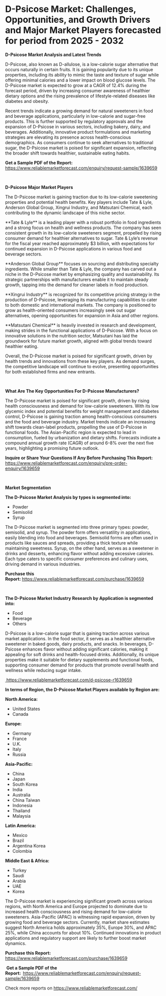 <p><h1>D-Psicose Market: Challenges, Opportunities, and Growth Drivers and Major Market Players forecasted for period from 2025 - 2032</h1></p><p><strong>D-Psicose Market Analysis and Latest Trends</strong></p>
<p><p>D-Psicose, also known as D-allulose, is a low-calorie sugar alternative that occurs naturally in certain fruits. It is gaining popularity due to its unique properties, including its ability to mimic the taste and texture of sugar while offering minimal calories and a lower impact on blood glucose levels. The D-Psicose market is expected to grow at a CAGR of 12.4% during the forecast period, driven by increasing consumer awareness of healthier dietary options and the rising prevalence of lifestyle-related diseases like diabetes and obesity.</p><p>Recent trends indicate a growing demand for natural sweeteners in food and beverage applications, particularly in low-calorie and sugar-free products. This is further supported by regulatory approvals and the expansion of D-Psicose in various sectors, including bakery, dairy, and beverages. Additionally, innovative product formulations and marketing strategies are elevating its presence across health-conscious demographics. As consumers continue to seek alternatives to traditional sugar, the D-Psicose market is poised for significant expansion, reflecting the broader shift towards healthier, sustainable eating habits.</p></p>
<p><strong>Get a Sample PDF of the Report:&nbsp;</strong> <a href="https://www.reliablemarketforecast.com/enquiry/request-sample/1639659?utm_campaign=3381&utm_medium=2&utm_source=Github&utm_content=ia&utm_term=02042025&utm_id=d-psicose">https://www.reliablemarketforecast.com/enquiry/request-sample/1639659</a></p>
<p>&nbsp;</p>
<p><strong>D-Psicose Major Market Players</strong></p>
<p><p>The D-Psicose market is gaining traction due to its low-calorie sweetening properties and potential health benefits. Key players include Tate & Lyle, Anderson Global Group, Xingrui Industry, and Matsutani Chemical, each contributing to the dynamic landscape of this niche sector.</p><p>**Tate & Lyle** is a leading player with a robust portfolio in food ingredients and a strong focus on health and wellness products. The company has seen consistent growth in its low-calorie sweeteners segment, propelled by rising consumer demand for healthier alternatives to sugar. Tate & Lyle’s revenue for the fiscal year reached approximately $3 billion, with expectations for continued expansion in D-Psicose applications in various food and beverage sectors.</p><p>**Anderson Global Group** focuses on sourcing and distributing specialty ingredients. While smaller than Tate & Lyle, the company has carved out a niche in the D-Psicose market by emphasizing quality and sustainability. Its strategic partnerships with manufacturers enable it to maintain steady growth, tapping into the demand for cleaner labels in food production.</p><p>**Xingrui Industry** is recognized for its competitive pricing strategy in the production of D-Psicose, leveraging its manufacturing capabilities to cater to both domestic and international markets. The company is positioned to grow as health-oriented consumers increasingly seek out sugar alternatives, opening opportunities for expansion in Asia and other regions.</p><p>**Matsutani Chemical** is heavily invested in research and development, making strides in the functional applications of D-Psicose. With a focus on innovative solutions in the nutrition sector, Matsutani has laid the groundwork for future market growth, aligned with global trends toward healthier eating.</p><p>Overall, the D-Psicose market is poised for significant growth, driven by health trends and innovations from these key players. As demand surges, the competitive landscape will continue to evolve, presenting opportunities for both established firms and new entrants.</p></p>
<p>&nbsp;</p>
<p><strong>What Are The Key Opportunities For D-Psicose Manufacturers?</strong></p>
<p><p>The D-Psicose market is poised for significant growth, driven by rising health consciousness and demand for low-calorie sweeteners. With its low glycemic index and potential benefits for weight management and diabetes control, D-Psicose is gaining traction among health-conscious consumers and the food and beverage industry. Market trends indicate an increasing shift towards clean-label products, propelling the use of D-Psicose in functional foods. The Asian-Pacific region is expected to lead in consumption, fueled by urbanization and dietary shifts. Forecasts indicate a compound annual growth rate (CAGR) of around 6-8% over the next five years, highlighting a promising future outlook.</p></p>
<p><strong>Inquire or Share Your Questions If Any Before Purchasing This Report:</strong> <a href="https://www.reliablemarketforecast.com/enquiry/pre-order-enquiry/1639659?utm_campaign=3381&utm_medium=2&utm_source=Github&utm_content=ia&utm_term=02042025&utm_id=d-psicose">https://www.reliablemarketforecast.com/enquiry/pre-order-enquiry/1639659</a></p>
<p>&nbsp;</p>
<p><strong>Market Segmentation</strong></p>
<p><strong>The D-Psicose Market Analysis by types is segmented into:</strong></p>
<p><ul><li>Powder</li><li>Semisolid</li><li>Syrup</li></ul></p>
<p><p>The D-Psicose market is segmented into three primary types: powder, semisolid, and syrup. The powder form offers versatility in applications, easily blending into food and beverages. Semisolid forms are often used in products like sauces and spreads, providing a thick texture while maintaining sweetness. Syrup, on the other hand, serves as a sweetener in drinks and desserts, enhancing flavor without adding excessive calories. Each type caters to specific consumer preferences and culinary uses, driving demand in various industries.</p></p>
<p><strong>Purchase this Report:&nbsp;</strong><a href="https://www.reliablemarketforecast.com/purchase/1639659?utm_campaign=3381&utm_medium=2&utm_source=Github&utm_content=ia&utm_term=02042025&utm_id=d-psicose">https://www.reliablemarketforecast.com/purchase/1639659</a></p>
<p>&nbsp;</p>
<p><strong>The D-Psicose Market Industry Research by Application is segmented into:</strong></p>
<p><ul><li>Food</li><li>Beverage</li><li>Others</li></ul></p>
<p><p>D-Psicose is a low-calorie sugar that is gaining traction across various market applications. In the food sector, it serves as a healthier alternative sweetener in baked goods, dairy products, and snacks. In beverages, D-Psicose enhances flavor without adding significant calories, making it appealing for soft drinks and health-focused drinks. Additionally, its unique properties make it suitable for dietary supplements and functional foods, supporting consumer demand for products that promote overall health and wellness while reducing sugar intake.</p></p>
<p><a href="https://www.reliablemarketforecast.com/d-psicose-r1639659?utm_campaign=3381&utm_medium=2&utm_source=Github&utm_content=ia&utm_term=02042025&utm_id=d-psicose">&nbsp;https://www.reliablemarketforecast.com/d-psicose-r1639659</a></p>
<p><strong>In terms of Region, the D-Psicose Market Players available by Region are:</strong></p>
<p>
    <p> <strong> North America: </strong>
        <ul>
            <li>United States</li>
            <li>Canada</li>
        </ul>
        </p> 
    <p> <strong> Europe: </strong>
        <ul>
            <li>Germany</li>
            <li>France</li>
            <li>U.K.</li>
            <li>Italy</li>
            <li>Russia</li>
        </ul>
        </p> 
    <p> <strong> Asia-Pacific: </strong>
        <ul>
            <li>China</li>
            <li>Japan</li>
            <li>South Korea</li>
            <li>India</li>
            <li>Australia</li>
            <li>China Taiwan</li>
            <li>Indonesia</li>
            <li>Thailand</li>
            <li>Malaysia</li>
        </ul>
        </p> 
    <p> <strong> Latin America: </strong>
        <ul>
            <li>Mexico</li>
            <li>Brazil</li>
            <li>Argentina Korea</li>
            <li>Colombia</li>
        </ul>
        </p> 
    <p> <strong> Middle East & Africa: </strong>
        <ul>
            <li>Turkey</li>
            <li>Saudi</li>
            <li>Arabia</li>
            <li>UAE</li>
            <li>Korea</li>
        </ul>
    </p>
    </p>
<p><p>The D-Psicose market is experiencing significant growth across various regions, with North America and Europe projected to dominate due to increased health consciousness and rising demand for low-calorie sweeteners. Asia-Pacific (APAC) is witnessing rapid expansion, driven by growing food and beverage sectors. Currently, market share estimates suggest North America holds approximately 35%, Europe 30%, and APAC 25%, while China accounts for about 10%. Continued innovations in product applications and regulatory support are likely to further boost market dynamics.</p></p>
<p><strong>Purchase this Report: </strong><a href="https://www.reliablemarketforecast.com/purchase/1639659?utm_campaign=3381&utm_medium=2&utm_source=Github&utm_content=ia&utm_term=02042025&utm_id=d-psicose">https://www.reliablemarketforecast.com/purchase/1639659</a></p>
<p>&nbsp;<strong>Get a Sample PDF of the Report:&nbsp;&nbsp;</strong><a href="https://www.reliablemarketforecast.com/enquiry/request-sample/1639659?utm_campaign=3381&utm_medium=2&utm_source=Github&utm_content=ia&utm_term=02042025&utm_id=d-psicose">https://www.reliablemarketforecast.com/enquiry/request-sample/1639659</a></p>
<p><strong></strong></p>
<p>Check more reports on <a href="https://www.reliablemarketforecast.com/?utm_campaign=3381&utm_medium=2&utm_source=Github&utm_content=ia&utm_term=02042025&utm_id=d-psicose">https://www.reliablemarketforecast.com/</a></p>